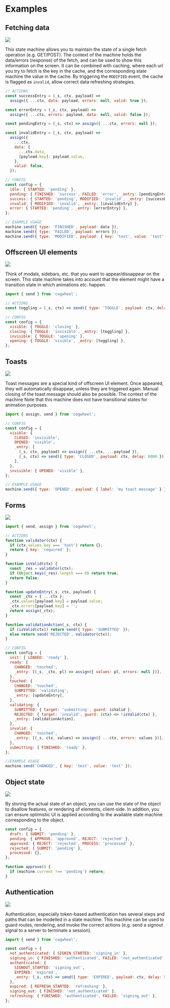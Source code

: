 # Examples

## Fetching data

![](./img/fetch.png)

This state machine allows you to maintain the state of a single fetch operation (e.g. GET/POST). The context of the machine holds the data/errors (response) of the fetch, and can be used to show this information on the screen. It can be combined with caching, where each url you try to fetch is the key in the cache, and the corresponding state machine the value in the cache. By triggering the `MODIFIED` event, the cache is flagged as `invalid`, allow correct data refreshing strategies.

```js
// ACTIONS
const successEntry = (_s, ctx, payload) =>
  assign({ ...ctx, data: payload, errors: null, valid: true });

const errorEntry = (_s, ctx, payload) =>
  assign({ ...ctx, errors: payload, data: null, valid: false });

const pendingEntry = (_s, ctx) => assign({ ...ctx, errors: null });

const invalidEntry = (_s, ctx, payload) =>
  assign({
    ...ctx,
    data: {
      ...ctx.data,
      [payload.key]: payload.value,
    },
    valid: false,
  });

// CONFIG
const config = {
  idle: { STARTED: 'pending' },
  pending: { FINISHED: 'success', FAILED: 'error', _entry: [pendingEntry] },
  success: { STARTED: 'pending', MODIFIED: 'invalid', _entry: [successEntry] },
  invalid: { MODIFIED: 'invalid', _entry: [invalidEntry] },
  error: { STARTED: 'pending', _entry: [errorEntry] },
};

// EXAMPLE USAGE
machine.send({ type: 'FINISHED', payload: data });
machine.send({ type: 'FAILED', payload: errors });
machine.send({ type: 'MODIFIED', payload: { key: 'test', value: 'test' } });
```

## Offscreen UI elements

![](./img/offscreen-ui.png)

Think of modals, sidebars, etc. that you want to appear/dissappear on the screen. This state machine takes into account that the element might have a transition state in which animations etc. happen.

```js
import { send } from 'cogwheel';

// ACTIONS
const toggling = (_s, ctx) => send({ type: 'TOGGLE', payload: ctx, delay: 10 });

// CONFIG
const config = {
  visible: { TOGGLE: 'closing' },
  closing: { TOGGLE: 'invisible', _entry: [toggling] },
  invisible: { TOGGLE: 'opening' },
  opening: { TOGGLE: 'visible', _entry: [toggling] },
};
```

## Toasts

![](./img/toast.png)

Toast messages are a special kind of offscreen UI element. Once appeared, they will automatically disappear, unless they are triggered again. Manual closing of the toast message should also be possible. The context of the machine Note that this machine does not have transitional states for animation purposes.

```js
import { assign, send } from 'cogwheel';

// CONFIG
const config = {
  visible: {
    CLOSED: 'invisible',
    OPENED: 'visible',
    _entry: [
      (_s, ctx, payload) => assign({ ...ctx, ...payload }),
      (_s, ctx) => send({ type: 'CLOSED', payload: ctx, delay: 6000 }),
    ],
  },
  invisible: { OPENED: 'visible' },
};

// EXAMPLE USAGE
machine.send({ type: 'OPENED', payload: { label: 'my toast message' } });
```

## Forms

![](./img/form.png)

```js
import { send, assign } from 'cogwheel';

// ACTIONS
function validator(ctx) {
  if (ctx.values.key === 'test') return {};
  return { key: 'required' };
}

function isValid(ctx) {
  const _res = validator(ctx);
  if (Object.keys(_res).length === 0) return true;
  return false;
}

function updateEntry(_s, ctx, payload) {
  const _ctx = { ...ctx };
  _ctx.values[payload.key] = payload.value;
  _ctx.errors[payload.key] = '';
  return assign(_ctx);
}

function validationAction(_s, ctx) {
  if (isValid(ctx)) return send({ type: 'SUBMITTED' });
  else return send('REJECTED', validator(ctx));
}

// CONFIG
const config = {
  init: { LOADED: 'ready' },
  ready: {
    CHANGED: 'touched',
    _entry: [(_s, _ctx, pl) => assign({ values: pl, errors: null })],
  },
  touched: {
    CHANGED: 'touched',
    SUBMITTED: 'validating',
    _entry: [updateEntry],
  },
  validating: {
    SUBMITTED: { target: 'submitting', guard: isValid },
    REJECTED: { target: 'invalid', guard: (ctx) => !isValid(ctx) },
    _entry: [validationAction],
  },
  invalid: {
    CHANGED: 'touched',
    _entry: [(_s, ctx, values) => assign({ ...ctx, errors: values })],
  },
  submitting: { FINISHED: 'ready' },
};

//EXAMPLE USAGE
machine.send('CHANGED', { key: 'test', value: 'test' });
```

## Object state

![](./img/object-state.png)

By storing the actual state of an object, you can use the state of the object to disallow features, or rendering of elements, client-side. In addition, you can ensure optimistic UI is applied according to the available state machine corresponding to the object.

```js
const config = {
  draft: { SUBMIT: 'pending' },
  pending: { APPROVE: 'approved', REJECT: 'rejected' },
  approved: { REJECT: 'rejected', PROCESS: 'processed' },
  rejected: { SUBMIT: 'pending' },
  processed: {},
};

function approve() {
  if (machine.current !== 'pending') return;
}
```

## Authentication

![](./img/authentication.png)

Authentication, especially token-based authentication has several steps and paths that can be modelled in a state machine. This machine can be used to guard routes, rendering, and invoke the correct actions (e.g. send a signout signal to a server to terminate a session).

```js
import { send } from 'cogwheel';

const config = {
  not_authenticated: { SIGNIN_STARTED: 'signing_in' },
  signing_in: { FINISHED: 'authenticated', FAILED: 'not_authenticated' },
  authenticated: {
    SIGNOUT_STARTED: 'signing_out',
    EXPIRED: 'expired',
    _entry: (_s, ctx) => send({ type: 'EXPIRED', payload: ctx, delay: 90000 }),
  },
  expired: { REFRESH_STARTED: 'refreshing' },
  signing_out: { FINISHED: 'not_authenticated' },
  refreshing: { FINISHED: 'authenticated', FAILED: 'signing_out' },
};
```
